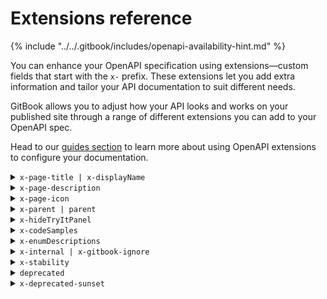 # Extensions reference

{% include "../../.gitbook/includes/openapi-availability-hint.md" %}

You can enhance your OpenAPI specification using extensions—custom fields that start with the `x-` prefix. These extensions let you add extra information and tailor your API documentation to suit different needs.

GitBook allows you to adjust how your API looks and works on your published site through a range of different extensions you can add to your OpenAPI spec.&#x20;

Head to our [guides section](../guides/) to learn more about using OpenAPI extensions to configure your documentation.

<details>

<summary><code>x-page-title | x-displayName</code></summary>

Change the display name of a tag used in the navigation and page title.

{% code title="openapi.yaml" %}
```yaml
openapi: '3.0'
info: ...
tags:
  - name: users
    x-page-title: Users
```
{% endcode %}

</details>

<details>

<summary><code>x-page-description</code></summary>

Add a description to the page.

{% code title="openapi.yaml" %}
```yaml
openapi: '3.0'
info: ...
tags:
  - name: "users"
    x-page-title: "Users"
    x-page-description: "Manage user accounts and profiles."
```
{% endcode %}

</details>

<details>

<summary><code>x-page-icon</code></summary>

Add a Font Awesome icon to the page. See available icons [here](https://fontawesome.com/search).

{% code title="openapi.yaml" %}
```yaml
openapi: '3.0'
info: ...
tags:
  - name: "users"
    x-page-title: "Users"
    x-page-description: "Manage user accounts and profiles."
    x-page-icon: "user"
```
{% endcode %}

</details>

<details>

<summary><code>x-parent | parent</code></summary>

Add hierarchy to tags to organize your pages in GitBook.&#x20;

{% code title="openapi.yaml" %}
```yaml
openapi: '3.0'
info: ...
tags:
  - name: organization
  - name: admin
    x-parent: organization
  - name: user
    x-parent: organization
```
{% endcode %}

</details>

<details>

<summary><code>x-hideTryItPanel</code></summary>

Show or hide the “Test it” button for an OpenAPI block.

{% code title="openapi.yaml" %}
```yaml
openapi: '3.0'
info: ...
tags: [...]
paths:
  /example:
    get:
      summary: Example summary
      description: Example description
      operationId: examplePath
      responses: [...]
      parameters: [...]
      x-hideTryItPanel: true
```
{% endcode %}

</details>

<details>

<summary><code>x-codeSamples</code></summary>

Show, hide, or include custom code samples for an OpenAPI block.

#### Fields

<table><thead><tr><th width="103.625">Field Name</th><th width="88.07421875" align="center">Type</th><th>Description</th></tr></thead><tbody><tr><td><code>lang</code></td><td align="center">string</td><td>Code sample language. Value should be one of the following <a href="https://github.com/github/linguist/blob/master/lib/linguist/popular.yml">list</a></td></tr><tr><td><code>label</code></td><td align="center">string</td><td>Code sample label, for example <code>Node</code> or <code>Python2.7</code>, <em>optional</em>, <code>lang</code> is used by default</td></tr><tr><td><code>source</code></td><td align="center">string</td><td>Code sample source code</td></tr></tbody></table>

{% code title="openapi.yaml" %}
```yaml
openapi: '3.0'
info: ...
tags: [...]
paths:
  /example:
    get:
      summary: Example summary
      description: Example description
      operationId: examplePath
      responses: [...]
      parameters: [...]
      x-codeSamples:
        - lang: 'cURL'
          label: 'CLI'
          source: |
            curl -L \
            -H 'Authorization: Bearer <token>' \
            'https://api.gitbook.com/v1/user'
```
{% endcode %}

</details>

<details>

<summary><code>x-enumDescriptions</code></summary>

Add an individual description for each of the `enum` values in your schema.

{% code title="openapi.yaml" %}
```yaml
openapi: '3.0'
info: ...
components:
  schemas:
    project_status:
      type: string
      enum:
        - LIVE
        - PENDING
        - REJECTED
      x-enumDescriptions:
        LIVE: The project is live.
        PENDING: The project is pending approval.
        REJECTED: The project was rejected.
```
{% endcode %}

</details>

<details>

<summary><code>x-internal | x-gitbook-ignore</code></summary>

Hide an endpoint from your API reference.

{% code title="openapi.yaml" %}
```yaml
openapi: '3.0'
info: ...
tags: [...]
paths:
  /example:
    get:
      summary: Example summary
      description: Example description
      operationId: examplePath
      responses: [...]
      parameters: [...]
      x-internal: true
```
{% endcode %}

</details>

<details>

<summary><code>x-stability</code></summary>

Mark endpoints that are unstable or in progress.&#x20;

Supported values: `experimental`, `alpha`, `beta`.

{% code title="openapi.yaml" %}
```yaml
openapi: '3.0'
info: ...
tags: [...]
paths:
  /example:
    get:
      summary: Example summary
      description: Example description
      operationId: examplePath
      x-stability: experimental
```
{% endcode %}

</details>

<details>

<summary><code>deprecated</code></summary>

Mark whether an endpoint is deprecated or not. Deprecated endpoints will give deprecation warnings in your published site.

{% code title="openapi.yaml" %}
```yaml
openapi: '3.0'
info: ...
tags: [...]
paths:
  /example:
    get:
      summary: Example summary
      description: Example description
      operationId: examplePath
      responses: [...]
      parameters: [...]
      deprecated: true
```
{% endcode %}

</details>

<details>

<summary><code>x-deprecated-sunset</code></summary>

Add a sunset date to a deprecated operation.&#x20;

Supported values: **ISO 8601** format (YYYY-MM-DD)

{% code title="openapi.yaml" %}
```yaml
openapi: '3.0'
info: ...
tags: [...]
paths:
  /example:
    get:
      summary: Example summary
      description: Example description
      operationId: examplePath
      responses: [...]
      parameters: [...]
      deprecated: true
      x-deprecated-sunset: 2030-12-05
```
{% endcode %}

</details>

